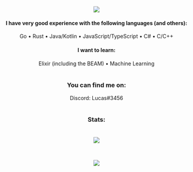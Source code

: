 <h1 align="center">
  <a href="#">
    <img align="center" src="https://readme-typing-svg.herokuapp.com?color=FFFFFF&center=true&vCenter=true&width=600&height=100&lines=Hi+there!;My+name+is+Lucas.;I+am+a+Software+Engineer+from+the+Netherlands." />
  </a>
  <br>
</h1>

<h4 align="center">I have very good experience with the following languages (and others):</h4>

<p align="center">
  Go
  •
  Rust
  •
  Java/Kotlin
  •
  JavaScript/TypeScript
  •
  C#
  •
  C/C++
</p>

<h4 align="center">I want to learn:</h4>

<p align="center">
  Elixir (including the BEAM)
  •
  Machine Learning
</p>

<h1></h1>

<h3 align="center">
  You can find me on:<br>
</h3>

<p align="center">
  Discord: Lucas#3456
</p>

<h1></h1>

<h3 align="center">
  Stats:<br><br>
</h3>

<p align="center">
  <a href="#">
    <img align="center" src="https://sculas-self-readme-stats-api.vercel.app/api?username=Sculas&show_icons=true&theme=dark" />
  </a>
</p>
<br>
<p align="center">
  <a href="#">
    <img align="center" src="https://sculas-self-readme-stats-api.vercel.app/api/top-langs/?username=Sculas&theme=dark&layout=compact" />
  </a>
</p>
